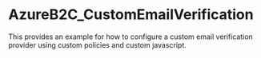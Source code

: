 # AzureB2C_CustomEmailVerification
This provides an example for how to configure a custom email verification provider using custom policies and custom javascript.
